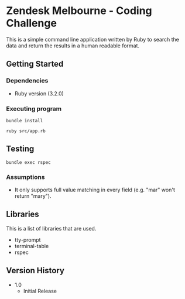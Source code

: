 # Zendesk Melbourne - Coding Challenge

This is a simple command line application written by Ruby to search the data and return the results in a human readable format.

## Getting Started

### Dependencies

- Ruby version (3.2.0)

### Executing program

```
bundle install
```

```
ruby src/app.rb
```

## Testing

```
bundle exec rspec
```

### Assumptions

- It only supports full value matching in every field (e.g. "mar" won't return "mary").

## Libraries

This is a list of libraries that are used.

- tty-prompt
- terminal-table
- rspec

## Version History

- 1.0
  - Initial Release
